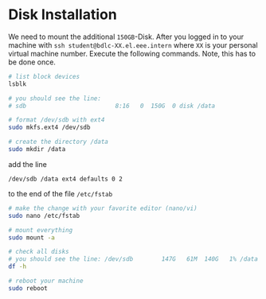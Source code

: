 # Disk Installation

We need to mount the additional `150GB`-Disk. After you logged in to your machine with `ssh student@bdlc-XX.el.eee.intern` where `XX` is your personal virtual machine number. Execute the following commands. Note, this has to be done once.

```bash
# list block devices
lsblk

# you should see the line:
# sdb                         8:16   0  150G  0 disk /data

# format /dev/sdb with ext4
sudo mkfs.ext4 /dev/sdb

# create the directory /data
sudo mkdir /data
```

add the line

```text
/dev/sdb /data ext4 defaults 0 2
```

to the end of the file `/etc/fstab`

```bash
# make the change with your favorite editor (nano/vi)
sudo nano /etc/fstab

# mount everything
sudo mount -a

# check all disks
# you should see the line: /dev/sdb        147G   61M  140G   1% /data
df -h

# reboot your machine
sudo reboot
```